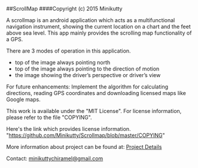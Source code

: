 ##ScrollMap
####Copyright (c) 2015 Minikutty

A scrollmap is an android application which acts as a multifunctional navigation instrument, showing the current location on a chart and the feet above sea level. This app mainly provides the scrolling map functionality of a GPS.

There are 3 modes of operation in this application.
* top of the image always pointing north
* top of the image always pointing to the direction of motion
* the image showing the driver’s perspective or driver’s view

For future enhancements:
Implement the algorithm for calculating directions, reading GPS coordinates and downloading licensed maps like Google maps.

This work is available under the "MIT License". For license information, please refer to the file "COPYING".

Here's the link which provides license information. 
"https://github.com/Minikutty/Scrollmap/blob/master/COPYING"

More information about project can be found at: [Project Details](https://github.com/Minikutty/Scrollmap/blob/master/ProjectDetails.md)

Contact: minikuttychiramel@gmail.com


